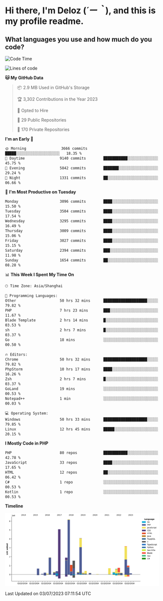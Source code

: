 # **Hi there, I'm Deloz (*´ー｀*), and this is my profile readme.**

## **What languages you use and how much do you code?**

<!--START_SECTION:waka-->
![Code Time](http://img.shields.io/badge/Code%20Time-1%2C812%20hrs%2040%20mins-blue)

![Lines of code](https://img.shields.io/badge/From%20Hello%20World%20I%27ve%20Written-31.3%20million%20lines%20of%20code-blue)

**🐱 My GitHub Data** 

> 📦 2.9 MB Used in GitHub's Storage 
 > 
> 🏆 3,302 Contributions in the Year 2023
 > 
> 💼 Opted to Hire
 > 
> 📜 29 Public Repositories 
 > 
> 🔑 170 Private Repositories 
 > 
**I'm an Early 🐤** 

```text
🌞 Morning                3666 commits        █████░░░░░░░░░░░░░░░░░░░░   18.35 % 
🌆 Daytime                9140 commits        ███████████░░░░░░░░░░░░░░   45.75 % 
🌃 Evening                5842 commits        ███████░░░░░░░░░░░░░░░░░░   29.24 % 
🌙 Night                  1331 commits        ██░░░░░░░░░░░░░░░░░░░░░░░   06.66 % 
```
📅 **I'm Most Productive on Tuesday** 

```text
Monday                   3096 commits        ████░░░░░░░░░░░░░░░░░░░░░   15.50 % 
Tuesday                  3504 commits        ████░░░░░░░░░░░░░░░░░░░░░   17.54 % 
Wednesday                3295 commits        ████░░░░░░░░░░░░░░░░░░░░░   16.49 % 
Thursday                 3009 commits        ████░░░░░░░░░░░░░░░░░░░░░   15.06 % 
Friday                   3027 commits        ████░░░░░░░░░░░░░░░░░░░░░   15.15 % 
Saturday                 2394 commits        ███░░░░░░░░░░░░░░░░░░░░░░   11.98 % 
Sunday                   1654 commits        ██░░░░░░░░░░░░░░░░░░░░░░░   08.28 % 
```


📊 **This Week I Spent My Time On** 

```text
🕑︎ Time Zone: Asia/Shanghai

💬 Programming Languages: 
Other                    50 hrs 32 mins      ████████████████████░░░░░   79.82 % 
PHP                      7 hrs 23 mins       ███░░░░░░░░░░░░░░░░░░░░░░   11.67 % 
Blade Template           2 hrs 14 mins       █░░░░░░░░░░░░░░░░░░░░░░░░   03.53 % 
sh                       2 hrs 7 mins        █░░░░░░░░░░░░░░░░░░░░░░░░   03.37 % 
Go                       18 mins             ░░░░░░░░░░░░░░░░░░░░░░░░░   00.50 % 

🔥 Editors: 
Chrome                   50 hrs 32 mins      ████████████████████░░░░░   79.82 % 
PhpStorm                 10 hrs 17 mins      ████░░░░░░░░░░░░░░░░░░░░░   16.26 % 
Zsh                      2 hrs 7 mins        █░░░░░░░░░░░░░░░░░░░░░░░░   03.37 % 
GoLand                   19 mins             ░░░░░░░░░░░░░░░░░░░░░░░░░   00.53 % 
Notepad++                1 min               ░░░░░░░░░░░░░░░░░░░░░░░░░   00.03 % 

💻 Operating System: 
Windows                  50 hrs 33 mins      ████████████████████░░░░░   79.85 % 
Linux                    12 hrs 45 mins      █████░░░░░░░░░░░░░░░░░░░░   20.15 % 
```

**I Mostly Code in PHP** 

```text
PHP                      80 repos            ███████████░░░░░░░░░░░░░░   42.78 % 
JavaScript               33 repos            ████░░░░░░░░░░░░░░░░░░░░░   17.65 % 
HTML                     12 repos            ██░░░░░░░░░░░░░░░░░░░░░░░   06.42 % 
C#                       1 repo              ░░░░░░░░░░░░░░░░░░░░░░░░░   00.53 % 
Kotlin                   1 repo              ░░░░░░░░░░░░░░░░░░░░░░░░░   00.53 % 
```



**Timeline**

![Lines of Code chart](https://raw.githubusercontent.com/deloz/deloz/main/assets/bar_graph.png)


 Last Updated on 03/07/2023 07:11:54 UTC
<!--END_SECTION:waka-->
